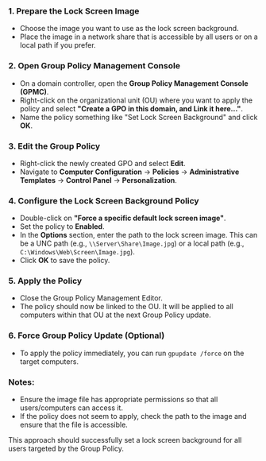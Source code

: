 ### 1. **Prepare the Lock Screen Image**
   - Choose the image you want to use as the lock screen background.
   - Place the image in a network share that is accessible by all users or on a local path if you prefer.

### 2. **Open Group Policy Management Console**
   - On a domain controller, open the **Group Policy Management Console (GPMC)**.
   - Right-click on the organizational unit (OU) where you want to apply the policy and select **"Create a GPO in this domain, and Link it here..."**.
   - Name the policy something like "Set Lock Screen Background" and click **OK**.

### 3. **Edit the Group Policy**
   - Right-click the newly created GPO and select **Edit**.
   - Navigate to **Computer Configuration** -> **Policies** -> **Administrative Templates** -> **Control Panel** -> **Personalization**.

### 4. **Configure the Lock Screen Background Policy**
   - Double-click on **"Force a specific default lock screen image"**.
   - Set the policy to **Enabled**.
   - In the **Options** section, enter the path to the lock screen image. This can be a UNC path (e.g., `\\Server\Share\Image.jpg`) or a local path (e.g., `C:\Windows\Web\Screen\Image.jpg`).
   - Click **OK** to save the policy.

### 5. **Apply the Policy**
   - Close the Group Policy Management Editor.
   - The policy should now be linked to the OU. It will be applied to all computers within that OU at the next Group Policy update.

### 6. **Force Group Policy Update (Optional)**
   - To apply the policy immediately, you can run `gpupdate /force` on the target computers.

### Notes:
- Ensure the image file has appropriate permissions so that all users/computers can access it.
- If the policy does not seem to apply, check the path to the image and ensure that the file is accessible.

This approach should successfully set a lock screen background for all users targeted by the Group Policy.